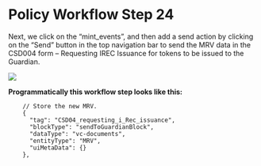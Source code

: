 # Policy Workflow Step 24

Next, we click on the “mint\_events”, and then add a send action by clicking on the “Send” button in the top navigation bar to send the MRV data in the CSD004 form – Requesting IREC Issuance for tokens to be issued to the Guardian.

![](../.gitbook/assets/PW\_29.png)

**Programmatically this workflow step looks like this:**

```
    // Store the new MRV.
    {
      "tag": "CSD04_requesting_i_Rec_issuance",
      "blockType": "sendToGuardianBlock",
      "dataType": "vc-documents",
      "entityType": "MRV",
      "uiMetaData": {}
    },
```
